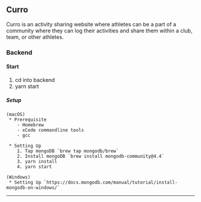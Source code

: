 ## Curro
Curro is an activity sharing website where athletes can be a part of a community where they can log their activities and share them within a club, team, or other athletes.
### Backend 
#### Start
1. cd into backend
2. yarn start

##### Setup
```
(macOS)
 * Prerequisite
    - Homebrew 
    - xCode commandline tools
    - gcc

 * Setting Up
    1. Tap mongoDB `brew tap mongodb/brew`
    2. Install mongoDB `brew install mongodb-community@4.4`
    3. yarn install
    4. yarn start

(Windows)
 * Setting Up `https://docs.mongodb.com/manual/tutorial/install-mongodb-on-windows/`
```
---
